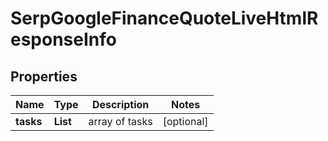 # SerpGoogleFinanceQuoteLiveHtmlResponseInfo


## Properties

| Name | Type | Description | Notes |
|------------ | ------------- | ------------- | -------------|
**tasks** | **List<SerpGoogleFinanceQuoteLiveHtmlTaskInfo>** | array of tasks |[optional]|